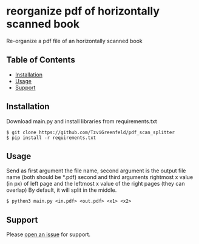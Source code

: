 # reorganize pdf of horizontally scanned book

Re-organize a pdf file of an horizontally scanned book

## Table of Contents

- [Installation](#installation)
- [Usage](#usage)
- [Support](#support)

## Installation

Download main.py and install libraries from requirements.txt


```
$ git clone https://github.com/TzviGreenfeld/pdf_scan_splitter
$ pip install -r requirements.txt
```

## Usage

Send as first argument the file name, second argument is the output file name (both should be *.pdf)
second and third arguments rightmost x value (in px) of left page and the leftmost x value of the right pages (they can overlap)
By default, it will split in the middle.

```
$ python3 main.py <in.pdf> <out.pdf> <x1> <x2>
```


## Support

Please [open an issue](https://github.com/TzviGreenfeld/pdf_scan_splitter/issues/new) for support.
